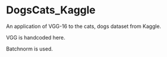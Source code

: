 # DogsCats_Kaggle

An application of VGG-16 to the cats, dogs dataset from Kaggle.

VGG is handcoded here.

Batchnorm is used.  

